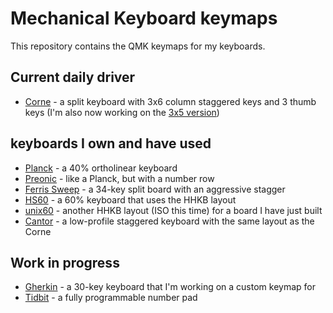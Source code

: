 # Mechanical Keyboard keymaps

This repository contains the QMK keymaps for my keyboards. 

## Current daily driver

* [Corne](https://github.com/teknostatik/keyboards/tree/main/corne) - a split keyboard with 3x6 column staggered keys and 3 thumb keys (I'm also now working on the [3x5 version](https://github.com/teknostatik/keyboards/tree/main/corne36))

## keyboards I own and have used

* [Planck](https://github.com/teknostatik/keyboards/tree/main/planck) - a 40% ortholinear keyboard
* [Preonic](https://github.com/teknostatik/keyboards/tree/main/preonic) - like a Planck, but with a number row
* [Ferris Sweep](https://github.com/teknostatik/keyboards/tree/main/ferris_sweep) - a 34-key split board with an aggressive stagger
* [HS60](https://github.com/teknostatik/keyboards/tree/main/HHKB) - a 60% keyboard that uses the HHKB layout
* [unix60](https://github.com/teknostatik/keyboards/tree/main/unix60) - another HHKB layout (ISO this time) for a board I have just built
* [Cantor](https://github.com/teknostatik/keyboards/tree/main/cantor) - a low-profile staggered keyboard with the same layout as the Corne

## Work in progress

* [Gherkin](https://github.com/teknostatik/keyboards/tree/main/gherkin) - a 30-key keyboard that I'm working on a custom keymap for
* [Tidbit](https://github.com/teknostatik/keyboards/tree/main/tidbit) - a fully programmable number pad
